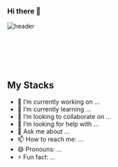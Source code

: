 ### Hi there 👋


![ header](https://capsule-render.vercel.app/api?type=wave&color=auto&height=300&section=header&text=YewonHong&fontSize=90)
<br/><br/><br/><br/><br/><br/>


## My Stacks

- 🔭 I’m currently working on ...
- 🌱 I’m currently learning ...
- 👯 I’m looking to collaborate on ...
- 🤔 I’m looking for help with ...
- 💬 Ask me about ...
- 📫 How to reach me: ...
- 😄 Pronouns: ...
- ⚡ Fun fact: ...
